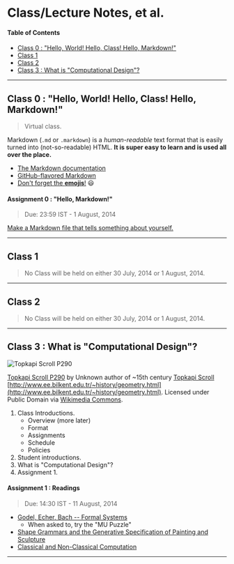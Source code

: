 # Class/Lecture Notes, et al.

#### Table of Contents

- [Class 0 : "Hello, World!  Hello, Class!  Hello, Markdown!"](#user-content-class-0--hello-world--hello-class--hello-markdown)
- [Class 1](#user-content-class-1)
- [Class 2](#user-content-class-2)
- [Class 3 : What is "Computational Design"?](#user-content-class-3--what-is-computational-design)

---

## Class 0 : "Hello, World!  Hello, Class!  Hello, Markdown!"

> Virtual class.

Markdown (```.md``` or ```.markdown```) is a *human-readable* text format that is easily turned into (not-so-readable) HTML.  **It is super easy to learn and is used all over the place.**

* [The Markdown documentation](http://daringfireball.net/projects/markdown/)
* [GitHub-flavored Markdown](https://guides.github.com/features/mastering-markdown/)
* [Don't forget the **emojis**!](http://www.emoji-cheat-sheet.com/) :smiley:

#### Assignment 0 : "Hello, Markdown!"

> Due: 23:59 IST - 1 August, 2014

[Make a Markdown file that tells something about yourself.](Content/assignment0.md)

---

## Class 1

> No Class will be held on either 30 July, 2014 or 1 August, 2014.

---

## Class 2

> No Class will be held on either 30 July, 2014 or 1 August, 2014.

---

## Class 3 : What is "Computational Design"?

![Topkapi Scroll P290](http://upload.wikimedia.org/wikipedia/commons/5/5b/Topkapi_Scroll_P290.JPG)  

[Topkapi Scroll P290](http://upload.wikimedia.org/wikipedia/commons/5/5b/Topkapi_Scroll_P290.JPG) by Unknown author of ~15th century [Topkapi Scroll](//en.wikipedia.org/wiki/Topkapi_Scroll) [http://www.ee.bilkent.edu.tr/~history/geometry.html](http://www.ee.bilkent.edu.tr/~history/geometry.html).  Licensed under Public Domain via [Wikimedia Commons](//commons.wikimedia.org/wiki/).  

1. Class Introductions.  
    * Overview (more later)
    * Format
    * Assignments
    * Schedule
    * Policies
2. Student introductions.  
3. What is "Computational Design"?  
4. Assignment 1.

#### Assignment 1 : Readings

> Due: 14:30 IST - 11 August, 2014

* [Godel, Echer, Bach -- Formal Systems](Content/TheMU-Puzzle.pdf)
    * When asked to, try the "MU Puzzle"
* [Shape Grammars and the Generative Specification of Painting and Sculpture](Content/ShapeGrammarsAndTheGenerativeSpecificationOfPaintingAndSculpture.pdf)
* [Classical and Non-Classical Computation](Content/ClassicalAndNonClassicalComputation.pdf)

---
